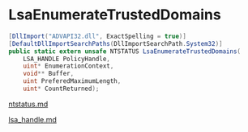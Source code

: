# LsaEnumerateTrustedDomains

```csharp
[DllImport("ADVAPI32.dll", ExactSpelling = true)]
[DefaultDllImportSearchPaths(DllImportSearchPath.System32)]
public static extern unsafe NTSTATUS LsaEnumerateTrustedDomains(
    LSA_HANDLE PolicyHandle,
    uint* EnumerationContext,
    void** Buffer,
    uint PreferedMaximumLength,
    uint* CountReturned);
```

[ntstatus.md](../foundation/ntstatus.md "mention")

[lsa\_handle.md](../authentication/lsa\_handle.md "mention")
